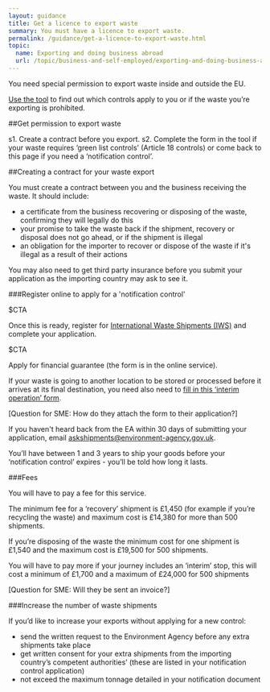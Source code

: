 ```yaml
---
layout: guidance
title: Get a licence to export waste
summary: You must have a licence to export waste.
permalink: /guidance/get-a-licence-to-export-waste.html
topic:
  name: Exporting and doing business abroad
  url: /topic/business-and-self-employed/exporting-and-doing-business-abroad.html
---
```


You need special permission to export waste inside and outside the EU.

[Use the tool](http://apps.environment-agency.gov.uk/waste-import-export/124357.aspx) to find out which controls apply to you or if the waste you’re exporting is prohibited.
 
##Get permission to export waste

s1. Create a contract before you export.
s2. Complete the form in the tool if your waste requires ‘green list controls’ (Article 18 controls) or come back to this page if you need a ‘notification control’. 

##Creating a contract for your waste export

You must create a contract between you and the business receiving the waste. It should include:

* a certificate from the business recovering or disposing of the waste, confirming they will legally do this
* your promise to take the waste back if the shipment, recovery or disposal does not go ahead, or if the shipment is illegal
* an obligation for the importer to recover or dispose of the waste if it's illegal as a result of their actions

You may also need to get third party insurance before you submit your application as the importing country may ask to see it.

###Register online to apply for a 'notification control'

$CTA

Once this is ready, register for [International Waste Shipments (IWS)](https://international-waste-shipments.service.gov.uk/registration/applicant-registration) and complete your application.

$CTA

Apply for financial guarantee (the form is in the online service).

If your waste is going to another location to be stored or processed before it arrives at its final destination, you need also need to [fill in this ‘interim operation’ form](http://ec.europa.eu/environment/waste/shipments/pdf/correspondents_guidelines3_en.pdf).

[Question for SME: How do they attach the form to their application?]

If you haven't heard back from the EA within 30 days of submitting your application, email askshipments@environment-agency.gov.uk.

You’ll have between 1 and 3 years to ship your goods before your ‘notification control’ expires - you’ll be told how long it lasts.

###Fees

You will have to pay a fee for this service.

The minimum fee for a ‘recovery’ shipment is £1,450 (for example if you’re recycling the waste)  and maximum cost is £14,380 for more than 500 shipments.

If you’re disposing of the waste the minimum cost for one shipment is £1,540 and the maximum cost is £19,500 for 500 shipments.

You will have to pay more if your journey includes an ‘interim’ stop, this will cost a minimum of £1,700 and a maximum of £24,000 for 500 shipments

[Question for SME: Will they be sent an invoice?]

###Increase the number of waste shipments

If you’d like to increase your exports without applying for a new control:

* send the written request to the Environment Agency before any extra shipments take place
* get written consent for your extra shipments from the importing country’s competent authorities’ (these are listed in your notification control application)
* not exceed the maximum tonnage detailed in your notification document







